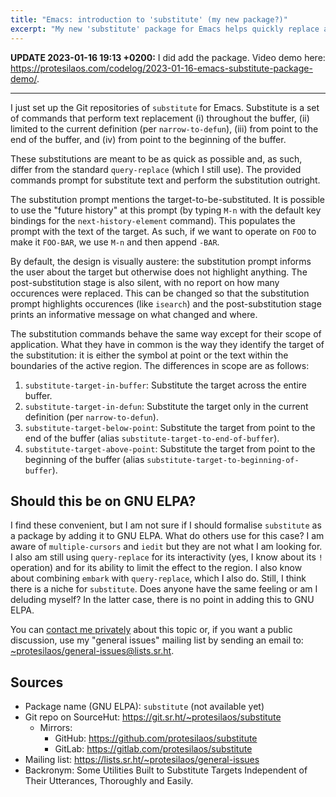 ```yaml
---
title: "Emacs: introduction to 'substitute' (my new package?)"
excerpt: "My new 'substitute' package for Emacs helps quickly replace a target in various ways."
---
```


**UPDATE 2023-01-16 19:13 +0200:** I did add the package.  Video demo
here: <https://protesilaos.com/codelog/2023-01-16-emacs-substitute-package-demo/>.

* * *

I just set up the Git repositories of `substitute` for Emacs.
Substitute is a set of commands that perform text replacement (i)
throughout the buffer, (ii) limited to the current definition (per
`narrow-to-defun`), (iii) from point to the end of the buffer, and
(iv) from point to the beginning of the buffer.

These substitutions are meant to be as quick as possible and, as such,
differ from the standard `query-replace` (which I still use).  The
provided commands prompt for substitute text and perform the
substitution outright.

The substitution prompt mentions the target-to-be-substituted.  It is
possible to use the "future history" at this prompt (by typing `M-n`
with the default key bindings for the `next-history-element` command).
This populates the prompt with the text of the target.  As such, if we
want to operate on `FOO` to make it `FOO-BAR`, we use `M-n` and then
append `-BAR`.

By default, the design is visually austere: the substitution prompt
informs the user about the target but otherwise does not highlight
anything.  The post-substitution stage is also silent, with no report
on how many occurences were replaced.  This can be changed so that the
substitution prompt highlights occurences (like `isearch`) and the
post-substitution stage prints an informative message on what changed
and where.

The substitution commands behave the same way except for their scope
of application.  What they have in common is the way they identify the
target of the substitution: it is either the symbol at point or the
text within the boundaries of the active region.  The differences in
scope are as follows:

1. `substitute-target-in-buffer`: Substitute the target across the
   entire buffer.
2. `substitute-target-in-defun`: Substitute the target only in the
   current definition (per `narrow-to-defun`).
3. `substitute-target-below-point`: Substitute the target from point
   to the end of the buffer (alias
   `substitute-target-to-end-of-buffer`).
4. `substitute-target-above-point`: Substitute the target from point
   to the beginning of the buffer (alias
   `substitute-target-to-beginning-of-buffer`).

## Should this be on GNU ELPA?

I find these convenient, but I am not sure if I should formalise
`substitute` as a package by adding it to GNU ELPA.  What do others
use for this case?  I am aware of `multiple-cursors` and `iedit` but
they are not what I am looking for.  I also am still using
`query-replace` for its interactivity (yes, I know about its `!`
operation) and for its ability to limit the effect to the region.  I
also know about combining `embark` with `query-replace`, which I also
do.  Still, I think there is a niche for `substitute`.  Does anyone
have the same feeling or am I deluding myself?  In the latter case,
there is no point in adding this to GNU ELPA.

You can [contact me privately](https://protesilaos.com/contact) about
this topic or, if you want a public discussion, use my "general
issues" mailing list by sending an email to:
<a href="mailto:~protesilaos/general-issues@lists.sr.ht">~protesilaos/general-issues@lists.sr.ht</a>.

## Sources

+ Package name (GNU ELPA): `substitute` (not available yet)
+ Git repo on SourceHut: <https://git.sr.ht/~protesilaos/substitute>
  - Mirrors:
    + GitHub: <https://github.com/protesilaos/substitute>
    + GitLab: <https://gitlab.com/protesilaos/substitute>
+ Mailing list: <https://lists.sr.ht/~protesilaos/general-issues>
+ Backronym: Some Utilities Built to Substitute Targets Independent of
  Their Utterances, Thoroughly and Easily.
